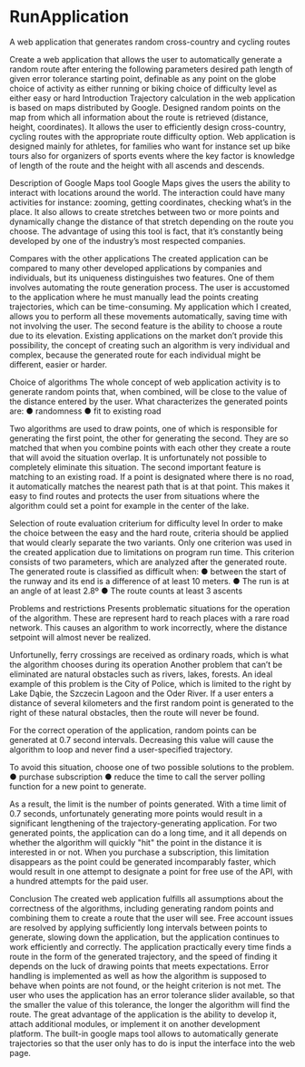 # RunApplication

A web application that generates random cross-country and cycling routes

Create a web application that allows the user to automatically generate a random route after entering the following parameters
desired path length of given error tolerance
starting point, definable as any point on the globe
choice of activity as either running or biking
choice of difficulty level as either easy or hard
Introduction
Trajectory calculation in the web application is based on maps distributed by Google. Designed random points on the map from which all information about the route is retrieved (distance, height, coordinates). It allows the user to efficiently design cross-country, cycling routes with the appropriate route difficulty option. Web application is designed mainly for athletes, for families who want for instance set up bike tours also for organizers of sports events where the key factor is knowledge of length of the route and the height with all ascends and descends.

Description of Google Maps tool
Google Maps gives the users the ability to interact with locations around the world. The interaction could have many activities for instance: zooming, getting coordinates, checking what’s in the place. It also allows to create stretches between two or more points and dynamically change the distance of that stretch depending on the route you choose. The advantage of using this tool is fact, that it’s constantly being developed by one of the industry’s most respected companies.

Compares with the other applications
The created application can be compared to many other developed applications by companies and individuals, but its uniqueness distinguishes two features. One of them involves automating the route generation process. The user is accustomed to the application where he must manually lead the points creating trajectories, which can be time-consuming. My application which I created, allows you to perform all these movements automatically, saving time with not involving the user.
The second feature is the ability to choose a route due to its elevation. Existing applications on the market don’t provide this possibility, the concept of creating such an algorithm is very individual and complex, because the generated route for each individual might be different, easier or harder.

Choice of algorithms
The whole concept of web application activity is to generate random points that, when combined, will be close to the value of the distance entered by the user. What characterizes the generated points are:
● randomness
● fit to existing road

Two algorithms are used to draw points, one of which is responsible for generating the first point, the other for generating the second. They are so matched that when you combine points with each other they create a route that will avoid the situation overlap. It is unfortunately not possible to completely eliminate this situation. The second important feature is matching to an existing road. If a point is designated where there is no road, it automatically matches the nearest path that is at that point. This makes it easy to find routes and protects the user from situations where the algorithm could set a point for example in the center of the lake.

Selection of route evaluation criterium for difficulty level
In order to make the choice between the easy and the hard route, criteria should be applied that would clearly separate the two variants. Only one criterion was used in the created application due to limitations on program run time. This criterion consists of two parameters, which are analyzed after the generated route. The generated route is classified as difficult when:
● between the start of the runway and its end is a difference of at least 10 meters.
● The run is at an angle of at least 2.8º
● The route counts at least 3 ascents

Problems and restrictions
Presents problematic situations for the operation of the algorithm. These are represent hard to reach places with a rare road network. This causes an algorithm to work incorrectly, where the distance setpoint will almost never be realized.

Unfortunelly, ferry crossings are received as ordinary roads, which is what the algorithm chooses during its operation
Another problem that can’t be eliminated are natural obstacles such as rivers, lakes, forests. An ideal example of this problem is the City of Police, which is limited to the right by Lake Dąbie, the Szczecin Lagoon and the Oder River. If a user enters a distance of several kilometers and the first random point is generated to the right of these natural obstacles, then the route will never be found.

For the correct operation of the application, random points can be generated at 0.7 second intervals. Decreasing this value will cause the algorithm to loop and never find a user-specified trajectory.

To avoid this situation, choose one of two possible solutions to the problem.
● purchase subscription
● reduce the time to call the server polling function for a new point to generate.

As a result, the limit is the number of points generated. With a time limit of 0.7 seconds, unfortunately generating more points would result in a significant lengthening of the trajectory-generating application. For two generated points, the application can do a long time, and it all depends on whether the algorithm will quickly "hit" the point in the distance it is interested in or not. When you purchase a subscription, this limitation disappears as the point could be generated incomparably faster, which would result in one attempt to designate a point for free use of the API, with a hundred attempts for the paid user.

Conclusion
The created web application fulfills all assumptions about the correctness of the algorithms, including generating random points and combining them to create a route that the user will see. Free account issues are resolved by applying sufficiently long intervals between points to generate, slowing down the application, but the application continues to work efficiently and correctly. The application practically every time finds a route in the form of the generated trajectory, and the speed of finding it depends on the luck of drawing points that meets expectations. Error handling is implemented as well as how the algorithm is supposed to behave when points are not found, or the height criterion is not met. The user who uses the application has an error tolerance slider available, so that the smaller the value of this tolerance, the longer the algorithm will find the route. The great advantage of the application is the ability to develop it, attach additional modules, or implement it on another development platform. The built-in google maps tool allows to automatically generate trajectories so that the user only has to do is input the interface into the web page.
